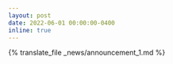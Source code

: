 ```yaml
---
layout: post
date: 2022-06-01 00:00:00-0400
inline: true
---
```


{% translate_file _news/announcement_1.md %}
